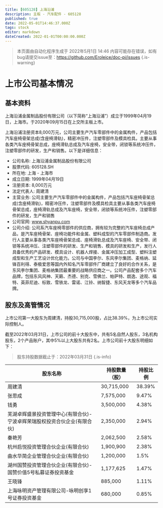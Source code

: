 ```yaml
---
title: [605128] 上海沿浦
description: 主板 - 汽车配件 - 605128
published: true
date: 2022-05-01T14:46:37.000Z
tags: stock
editor: markdown
dateCreated: 2022-01-01T00:00:00.000Z
---
```


> 本页面由自动化程序生成于 2022年5月1日 14:46
> 内容可能存在错误，如有bug请提交issue至：https://github.com/Eroleice/doc-pi/issues
{.is-warning}

# 上市公司基本情况

## 基本资料

上海沿浦金属制品股份有限公司（以下简称“上海沿浦”）成立于1999年04月19日，上海市。于2020年09月15日在上交所主板上市。

上海沿浦注册资本8,000万元，公司主要生产汽车零部件中的金属构件，产品包括汽车座椅骨架总成(含座椅滑轨)，精密冲压件，注塑零部件及模具检具。主要从事各类汽车座椅骨架总成，座椅滑轨总成及汽车座椅，安全带，闭锁等系统冲压件，注塑零部件的研发，生产和销售。以下是详细信息：

- 公司名称: 上海沿浦金属制品股份有限公司
- 股票代码: 605128.SH
- 所在地: 上海 - 上海市
- 成立日期: 1999年04月19日
- 注册资本: 8,000万元
- 法定代表人: 周建清
- 主营业务: 公司主要生产汽车零部件中的金属构件，产品包括汽车座椅骨架总成(含座椅滑轨)，精密冲压件，注塑零部件及模具检具主要从事各类汽车座椅骨架总成，座椅滑轨总成及汽车座椅，安全带，闭锁等系统冲压件，注塑零部件的研发，生产和销售
- 公司官网: www.shyanpu.com
- 公司介绍: 公司系汽车座椅零部件的供应商，拥有较为完整的汽车座椅总成产品，是汽车座椅骨架、座椅功能件和金属、塑料成型的汽车零部件制造商。发行人主要从事各类汽车座椅骨架总成、座椅滑轨总成及汽车座椅、安全带、闭锁等系统冲压、注塑零部件的研发、生产和销售、模具的研发和生产，发行人具备优秀的产品研发、模具设计、机器人焊接、金属冲压加工成型、塑料注塑成型和生产工艺设计优化能力。公司与中国李尔、东风李尔集团、麦格纳、延锋百利得、泰极爱思等国内外知名汽车零部件厂商建立了良好的合作关系，是东风李尔集团、麦格纳集团最重要的战略供应商之一。公司产品配套多个汽车品牌，包括东风风神、天籁、杰德、别克、雪佛兰、帕萨特、朗逸、途观、福特、英菲尼迪、标致、雪铁龙、雷诺、江铃、纳智捷、东风天龙等多个汽车品牌。


## 股东及高管情况

上市公司第一大股东为周建清，持股30,715,000股，占比38.39%，为上市公司实际控制人。

截至2022年03月31日，上市公司的前十大股东中，共有5名自然人股东，3名机构股东，2个产品账户，其中5%以上大股东共有2名。上市公司前十大股东明细如下：

> 股东持股数据截止于：2022年03月31日
{.is-info}

| 股东名称 | 持股数量（股） | 持股比例 |
| --- | --- | --- |
| 周建清 | 30,715,000 | 38.39% |
| 张思成 | 7,575,000 | 9.47% |
| 钱勇 | 3,500,000 | 4.38% |
| 芜湖卓辉盛景投资管理中心(有限合伙)-宁波卓辉荣瑞股权投资合伙企业(有限合伙) | 2,350,000 | 2.94% |
| 秦艳芳 | 2,062,500 | 2.58% |
| 杭州启悦投资管理合伙企业(有限合伙) | 1,900,900 | 2.38% |
| 曲水华简企业管理合伙企业(有限合伙) | 1,200,000 | 1.5% |
| 湖州国赞投资管理合伙企业(有限合伙)-国赞价值5号私募证券投资基金 | 1,177,625 | 1.47% |
| 王晓锋 | 885,000 | 1.11% |
| 上海咏明资产管理有限公司-咏明创享1号证券投资基金 | 680,000 | 0.85% |




